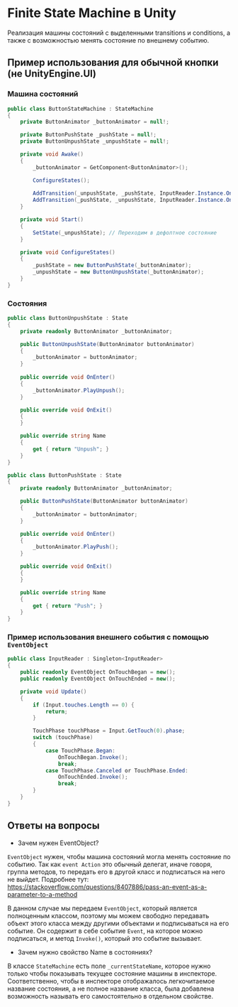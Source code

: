 # Finite State Machine в Unity

Реализация машины состояний с выделенными transitions и conditions, а также с возможностью менять состояние по внешнему событию.

## Пример использования для обычной кнопки (не UnityEngine.UI)
### Машина состояний
```c#
public class ButtonStateMachine : StateMachine
{
    private ButtonAnimator _buttonAnimator = null!;

    private ButtonPushState _pushState = null!;
    private ButtonUnpushState _unpushState = null!;

    private void Awake()
    {
        _buttonAnimator = GetComponent<ButtonAnimator>();

        ConfigureStates();
			
        AddTransition(_unpushState, _pushState, InputReader.Instance.OnTouchBegan);
        AddTransition(_pushState, _unpushState, InputReader.Instance.OnTouchEnded);
    }

    private void Start()
    {
        SetState(_unpushState); // Переходим в дефолтное состояние
    }

    private void ConfigureStates()
    {
        _pushState = new ButtonPushState(_buttonAnimator);
        _unpushState = new ButtonUnpushState(_buttonAnimator);
    }
} 
```
### Состояния
```c#
public class ButtonUnpushState : State
{
    private readonly ButtonAnimator _buttonAnimator;

    public ButtonUnpushState(ButtonAnimator buttonAnimator)
    {
        _buttonAnimator = buttonAnimator;
    }
        
    public override void OnEnter()
    {
        _buttonAnimator.PlayUnpush();
    }

    public override void OnExit()
    {
    }

    public override string Name
    {
        get { return "Unpush"; }
    }
}
```

```c#
public class ButtonPushState : State
{
    private readonly ButtonAnimator _buttonAnimator;

    public ButtonPushState(ButtonAnimator buttonAnimator)
    {
        _buttonAnimator = buttonAnimator;
    }

    public override void OnEnter()
    {
        _buttonAnimator.PlayPush();
    }

    public override void OnExit()
    {
    }

    public override string Name
    {
        get { return "Push"; }
    }
}
```
### Пример использования внешнего события с помощью ```EventObject```
```c#
public class InputReader : Singleton<InputReader>
{
    public readonly EventObject OnTouchBegan = new();
    public readonly EventObject OnTouchEnded = new();

    private void Update()
    {
        if (Input.touches.Length == 0) {
            return;
        }

        TouchPhase touchPhase = Input.GetTouch(0).phase;
        switch (touchPhase)
        {
            case TouchPhase.Began:
                OnTouchBegan.Invoke();
                break;
            case TouchPhase.Canceled or TouchPhase.Ended:
                OnTouchEnded.Invoke();
                break;
        }
    }
}
```


## Ответы на вопросы
* Зачем нужен EventObject?

```EventObject``` нужен, чтобы машина состояний могла менять состояние по событию. Так как ```event Action``` это обычный делегат, иначе говоря, группа методов, то передать его в другой класс и подписаться на него не выйдет. Подробнее тут: https://stackoverflow.com/questions/8407886/pass-an-event-as-a-parameter-to-a-method

В данном случае мы передаем ```EventObject```, который является полноценным классом, поэтому мы можем свободно передавать объект этого класса между другими объектами и подписываться на его событие. Он содержит в себе событие ```Event```, на которое можно подписаться, и метод ```Invoke()```, который это событие вызывает.

* Зачем нужно свойство Name в состояниях?

В классе ```StateMachine``` есть поле ```_currentStateName```, которое нужно только чтобы показывать текущее состояние машины в инспекторе. Соответственно, чтобы в инспекторе отображалось легкочитаемое название состояния, а не полное название класса, была добавлена возможность называть его самостоятельно в отдельном свойстве.
